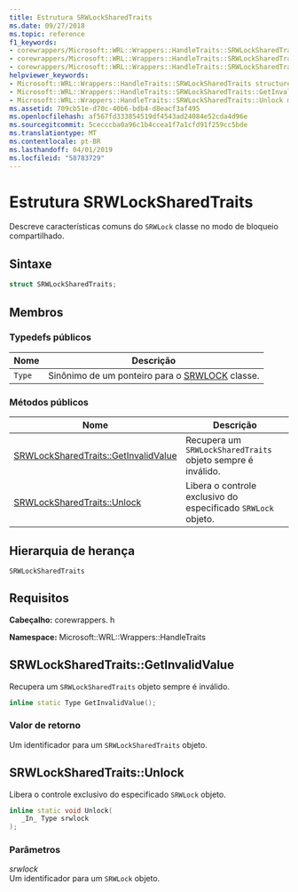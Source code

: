 ```yaml
---
title: Estrutura SRWLockSharedTraits
ms.date: 09/27/2018
ms.topic: reference
f1_keywords:
- corewrappers/Microsoft::WRL::Wrappers::HandleTraits::SRWLockSharedTraits
- corewrappers/Microsoft::WRL::Wrappers::HandleTraits::SRWLockSharedTraits::GetInvalidValue
- corewrappers/Microsoft::WRL::Wrappers::HandleTraits::SRWLockSharedTraits::Unlock
helpviewer_keywords:
- Microsoft::WRL::Wrappers::HandleTraits::SRWLockSharedTraits structure
- Microsoft::WRL::Wrappers::HandleTraits::SRWLockSharedTraits::GetInvalidValue method
- Microsoft::WRL::Wrappers::HandleTraits::SRWLockSharedTraits::Unlock method
ms.assetid: 709cb51e-d70c-40b6-bdb4-d8eacf3af495
ms.openlocfilehash: af567fd333854519df4543ad24084e52cda4d96e
ms.sourcegitcommit: 5cecccba0a96c1b4ccea1f7a1cfd91f259cc5bde
ms.translationtype: MT
ms.contentlocale: pt-BR
ms.lasthandoff: 04/01/2019
ms.locfileid: "58783729"
---
```

# <a name="srwlocksharedtraits-structure"></a>Estrutura SRWLockSharedTraits

Descreve características comuns do `SRWLock` classe no modo de bloqueio compartilhado.

## <a name="syntax"></a>Sintaxe

```cpp
struct SRWLockSharedTraits;
```

## <a name="members"></a>Membros

### <a name="public-typedefs"></a>Typedefs públicos

Nome   | Descrição
------ | --------------------------------------------------------------------------
`Type` | Sinônimo de um ponteiro para o [SRWLOCK](srwlock-class.md) classe.

### <a name="public-methods"></a>Métodos públicos

Nome                                                     | Descrição
-------------------------------------------------------- | -----------------------------------------------------------------
[SRWLockSharedTraits::GetInvalidValue](#getinvalidvalue) | Recupera um `SRWLockSharedTraits` objeto sempre é inválido.
[SRWLockSharedTraits::Unlock](#unlock)                   | Libera o controle exclusivo do especificado `SRWLock` objeto.

## <a name="inheritance-hierarchy"></a>Hierarquia de herança

`SRWLockSharedTraits`

## <a name="requirements"></a>Requisitos

**Cabeçalho:** corewrappers. h

**Namespace:** Microsoft::WRL::Wrappers::HandleTraits

## <a name="getinvalidvalue"></a>SRWLockSharedTraits::GetInvalidValue

Recupera um `SRWLockSharedTraits` objeto sempre é inválido.

```cpp
inline static Type GetInvalidValue();
```

### <a name="return-value"></a>Valor de retorno

Um identificador para um `SRWLockSharedTraits` objeto.

## <a name="unlock"></a>SRWLockSharedTraits::Unlock

Libera o controle exclusivo do especificado `SRWLock` objeto.

```cpp
inline static void Unlock(
   _In_ Type srwlock
);
```

### <a name="parameters"></a>Parâmetros

*srwlock*<br/>
Um identificador para um `SRWLock` objeto.
